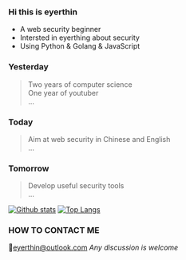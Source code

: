 ### Hi this is eyerthin

* A web security beginner 
* Intersted in eyerthing about security
* Using Python & Golang & JavaScript

### Yesterday
> Two years of computer science  
> One year of youtuber  
> ...  

### Today
> Aim at web security in Chinese and English  
> ...  
>   
### Tomorrow
> Develop useful security tools  
> ...  
>  

[![Github stats](https://github-readme-stats.vercel.app/api?username=eyerthin&show_icons=true&include_all_commits=true)](https://github.com/eyerthin/github-readme-stats)
[![Top Langs](https://github-readme-stats.vercel.app/api/top-langs/?username=eyerthin&layout=compact)](https://github.com/eyerthin/github-readme-stats)


### HOW TO CONTACT ME
:e-mail:eyerthin@outlook.com
*Any discussion is welcome*
<!--
**eyerthin/eyerthin** is a ✨ _special_ ✨ repository because its `README.md` (this file) appears on your GitHub profile.

Here are some ideas to get you started:

- 🔭 I’m currently working on ...
- 🌱 I’m currently learning ...
- 👯 I’m looking to collaborate on ...
- 🤔 I’m looking for help with ...
- 💬 Ask me about ...
- 📫 How to reach me: ...
- 😄 Pronouns: ...
- ⚡ Fun fact: ...
-->
